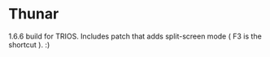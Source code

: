 # Thunar
1.6.6 build for TRIOS. 
Includes patch that adds split-screen mode ( F3 is the shortcut ). :)
